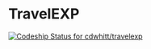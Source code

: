 # TravelEXP 

[![Codeship Status for cdwhitt/travelexp](https://app.codeship.com/projects/6d379a50-dbc3-0137-26b8-422ecf3ee4c1/status?branch=master)](https://app.codeship.com/projects/371466)
